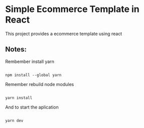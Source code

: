 # Simple Ecommerce Template in React

This project provides a ecommerce template using react

## Notes:

Rembember install yarn

```

npm install --global yarn

```

Remember rebuild node modules

```

yarn install

```

And to start the aplication

```

yarn dev

```